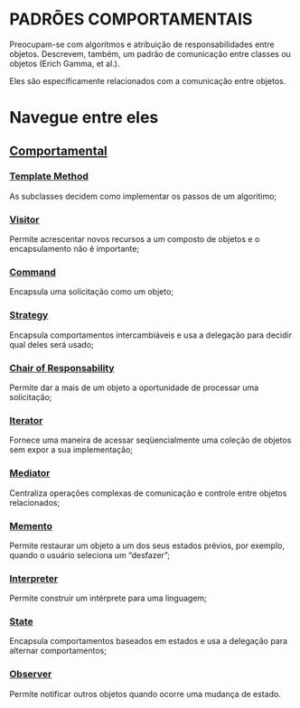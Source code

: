 # PADRÕES COMPORTAMENTAIS

Preocupam-se com algoritmos e atribuição de responsabilidades entre objetos. Descrevem, também, um padrão de comunicação entre classes ou objetos (Erich Gamma, et al.).

Eles são especificamente relacionados com a comunicação entre objetos.

# Navegue entre eles

## [Comportamental](README.MD)

### [Template Method](TemplateMethod/README.MD)
As subclasses decidem como implementar os passos de um algoritimo;
### [Visitor](Visitor/README.MD)
Permite acrescentar novos recursos a um composto de objetos e o encapsulamento não é importante;
### [Command](Command/README.MD)
Encapsula uma solicitação como um objeto;
### [Strategy](Strategy/README.MD)
Encapsula comportamentos intercambiáveis e usa a delegação para decidir qual deles será usado;
### [Chair of Responsability](ChainOfResponsibility/README.MD)
Permite dar a mais de um objeto a oportunidade de processar uma solicitação;
### [Iterator](Iterator/README.MD)
Fornece uma maneira de acessar seqüencialmente uma coleção de objetos sem expor a sua implementação;
### [Mediator](Mediator/README.MD)
Centraliza operações complexas de comunicação e controle entre objetos relacionados;
### [Memento](Memento/README.MD)
Permite restaurar um objeto a um dos seus estados prévios, por exemplo, quando o usuário seleciona um “desfazer”;
### [Interpreter](Interpreter/README.MD)
Permite construir um intérprete para uma linguagem;
### [State](State/README.MD)
Encapsula comportamentos baseados em estados e usa a delegação para alternar comportamentos;
### [Observer](Observer/README.MD)
Permite notificar outros objetos quando ocorre uma mudança de estado.
